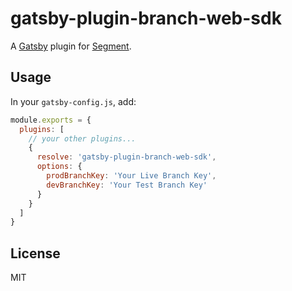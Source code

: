 # gatsby-plugin-branch-web-sdk

A [Gatsby](https://www.gatsbyjs.org) plugin for [Segment](https://docs.branch.io/pages/web/integrate/).

## Usage

In your `gatsby-config.js`, add:

```js
module.exports = {
  plugins: [
    // your other plugins...
    {
      resolve: 'gatsby-plugin-branch-web-sdk',
      options: {
        prodBranchKey: 'Your Live Branch Key',
        devBranchKey: 'Your Test Branch Key'
      }
    }
  ]
}
```

## License

MIT
